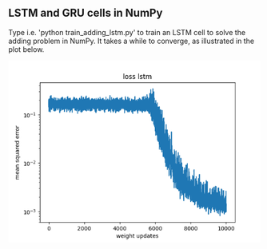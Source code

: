 LSTM and GRU cells in NumPy
---------------------------
Type i.e. 'python train_adding_lstm.py' to train an LSTM cell to solve the adding problem in NumPy. It takes a while to converge, as illustrated in the plot below.


![alt text](loss_adding_lstm.png "LSTM-Adding")
